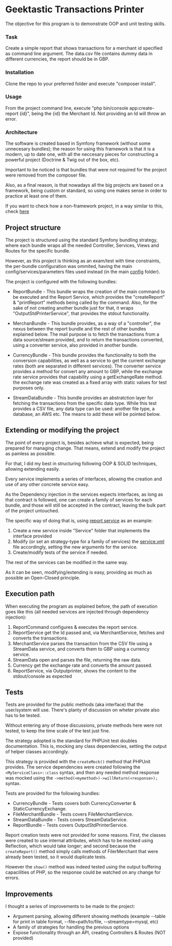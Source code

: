 Geektastic Transactions Printer
=========================

The objective for this program is to demonstrate OOP and unit testing skills.

### Task
Create a simple report that shows transactions for a merchant id specified as command line argument.
The data.csv file contains dummy data in different currencies, the report should be in GBP.

### Installation
Clone the repo to your preferred folder and execute "composer install".

### Usage
From the project command line, execute "php bin/console app:create-report {id}", being the {id} the Merchant Id. Not providing an Id will throw an error.

### Architecture

The software is created based in Symfony framework (without some unnecesary bundles); the reason for using this framework is that it is a modern, up to date one, with all the neccesary pieces for constructing a powerful project (Doctrine & Twig  out of the box, etc).

Important to be noticed is that bundles that were not required for the project were removed from the composer file.

Also, as a final reason, is that nowadays all the big projects are based on a framework, being custom or standard, so using one makes sense in order to practice at least one of them.

If you want to check how a non-framework project, in a way similar to this, check [here](https://gitlab.com/jmares79/consumer)

Project structure
-----------------

The project is structured using the standard Symfony bundling strategy, where each bundle wraps all the needed Controller, Services, Views and Routes for the specific bundle.

However, as this project is thinking as an exam/test with time constraints, the per-bundle configuration was ommited, having the main config/services/parameters files used instead (in the main [config](https://github.com/jmares79/awin/tree/master/app/config) folder).

The project is configured with the following bundles:

  * ReportBundle - This bundle wraps the creation of the main command to be executed and the Report Service, which provides the
"createReport" & "printReport" methods being called by the command. Also, for the sake of not creating another bundle just for that, it wraps "OutputStdPrinterService", that provides the stdout functionality.

 * MerchanBundle - This bundle provides, as a way of a "controller", the nexus between the report bundle and the rest of other bundles explained below. The mail purpose is to fetch the transactions from a data source/stream provided, and to return the transactions converted, using a converter service, also provided in another bundle.

 * CurrencyBundle - This bundle provides the functionality to both the conversion capabilities, as well as a service to get the current exchange rates (both are separated in different services). The converter service provides a method for convert any amount to GBP, while the exchange rate service provides that capability using a getExchangeRate method. the exchange rate was created as a fixed array with static values for test purposes only.

 * StreamDataBundle - This bundle provides an abstratction layer for fetching the transactions from the specific data type. While this test provides a CSV file, any data type can be used: another file type, a database, an AWS etc. The means to add these will be pointed below.

 Extending or modifying the project
 ----------------------------------

 The point of every project is, besides achieve what is expected, being prepared for managing change. That means, extend and modify the project as painless as possible.

 For that, I did my best in structuring following OOP & SOLID techniques, allowing extending easily.

 Every service implements a series of interfaces, allowing the creation and use of any other concrete service easy.

 As the Dependency injection in the services expects interfaces, as long as that contract is followed, one can create a family of services for each bundle, and those will still be accepted in the contract, leaving the bulk part of the project untouched.

 The specific way of doing that is, using [report service](https://github.com/jmares79/awin/blob/master/src/ReportBundle/Service/ReportService.php) as an example:

 1. Create a new service inside "Service" folder that implements the interface provided
 2. Modify (or set an strategy-type for a family of services) the [service.yml](https://github.com/jmares79/awin/blob/master/app/config/services.yml) file accordingly, setting the new arguments for the service.
 3. Create/modify tests of the service if needed.

 The rest of the services can be modified in the same way.

 As it can be seen, modifying/extending is easy, providing as much as possible an Open-Closed principle.


 Execution path
 --------------

 When executing the program as explained before, the path of execution goes like this (all needed services are injected through dependency injection):

 1. ReportCommand configures & executes the report service.
 2. ReportService get the Id passed and, via MerchantService, fetches and converts the transactions.
 3. MerchantService parses the transaction from the CSV file using a StreamData service, and converts them to GBP using a currency service.
 4. StreamData open and parses the file, returning the raw data.
 5. Currency get the exchange rate and converts the amount passed.
 6. ReportService, via Outputprinter, shows the content to the stdout/console as expected

 Tests
 -----

 Tests are provided for the public methods (aka interface) that the user/system will use. There's planty of discussion on wheter private also has to be tested.

 Without entering any of those discussions, private methods here were not tested, to keep the time scale of the test just fine.

 The strategy adopted is the standard for PHPUnit test doubles documentation. This is, mocking any class dependencies, setting the output of helper classes accordingly.

 This strategy is provided with the `createMock()` method that PHPUnit provides. The service dependencies were created following the `<MyServiceClass>::class` syntax, and then any needed method response was mocked using the `->method(<mymethod>)->willReturn(<response>);` syntax.

 Tests are provided for the following bundles:

  * CurrencyBundle - Tests covers both CurrencyConverter & StaticCurrencyExchange.
  * FileMerchantBundle - Tests covers FileMerchantService.
  * StreamDataBundle - Tests covers StreamDataService.
  * ReportBundle - Tests covers OutputStdPrinterService.

  Report creation tests were not provided for some reasons. First, the classes were created to use internal attributes, which has to be mocked using Reflection, which would take longer; and second because the `createReport()` method simply calls methods of FilerMerchant that were already been tested, so it would duplicate tests.

  However the `show()` method was indeed tested using the output buffering capacilities of PHP, so the response could be watched on any change for errors.

  Improvements
  ------------

  I thought a series of improvements to be made to the project:

  * Argument parsing, allowing different showing methods (example --table for print in table format, --file=path/to/file, --streamtype=mysql, etc)
  * A family of strategies for handling the previous options
  * Expose functionality through an API, creating Controllers & Routes (NOT provided)
